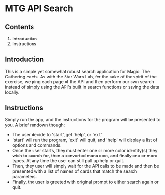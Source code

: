 
# MTG API Search

## Contents

1. Introduction
2. Instructions

## Introduction

This is a simple yet somewhat robust search application for Magic: The Gathering cards.
As with the Star Wars Lab, for the sake of the spirit of the exercise, we ping each page of the API and then perform our own search instead of simply using the API's built in search functions or saving the data locally.


## Instructions

Simply run the app, and the instructions for the program will be presented to you. A brief rundown though:
* The user decide to 'start', get 'help', or 'exit'
* 'start' will run the program, 'exit' will quit, and 'help' will display a list of options and commands.
* Once the user starts, they must enter one or more color identity(s) they wish to search for, then a converted mana cost, and finally one or more types. At any time the user can still pull up help or quit.
* Then, they user will simply wait for the API calls to be made and then be presented with a list of names of cards that match the search parameters.
* Finally, the user is greeted with original prompt to either search again or quit.

